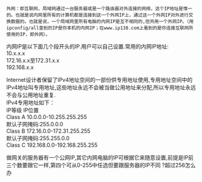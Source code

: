 ```
外网：即互联网，局域网通过一台服务器或是一个路由器对外连接的网络，这个IP地址是惟一的。也就是说内网里所有的计算机都是连接到这一个外网IP上，通过这一个外网IP对外进行交换数据的。也就是说，一个局域网里所有电脑的内网IP是互不相同的,但共用一个外网IP。（用ipconfig/all查到的IP是你本机的内网IP；在www.ip138.com上看到的是你连接互联网所使用的IP，即外网）。
```

内网IP是以下面几个段开头的IP.用户可以自己设置.常用的内网IP地址:  
10.x.x.x  
172.16.x.x至172.31.x.x  
192.168.x.x

Internet设计者保留了IPv4地址空间的一部份供专用地址使用,专用地址空间中的IPv4地址叫专用地址,这些地址永远不会被当做公用地址来分配,所以专用地址永远不会与公用地址重复.  
IPv4专用地址如下：  
IP等级 IP位置  
Class A 10.0.0.0-10.255.255.255  
默认子网掩码:255.0.0.0  
Class B 172.16.0.0-172.31.255.255  
默认子网掩码:255.255.0.0  
Class C 192.168.0.0-192.168.255.255

做网关的服务器有一个公网IP,其它内网电脑的IP可根据它来随意设置,前提是IP前三个数要跟它一样,第四个可从0-255中任选但要跟服务器的IP不同
?超过256怎么办